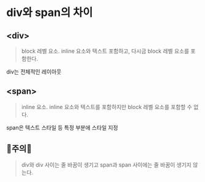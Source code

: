 # div와 span의 차이

## \<div>

>block 레벨 요소. inline 요소와 텍스트 포함하고, 다시금 block 레벨 요소를 포함한다.<br>

div는 전체적인 레이아웃

## \<span>

>inline 요소. inline 요소와 텍스트를 포함하지만 block 레벨 요소를 포함할 수 없다.<br>

span은 텍스트 스타일 등 특정 부분에 스타일 지정

## 🔞주의🔞

>div와 div 사이는 줄 바꿈이 생기고 span과 span 사이에는 줄 바꿈이 생기지 않는다.
